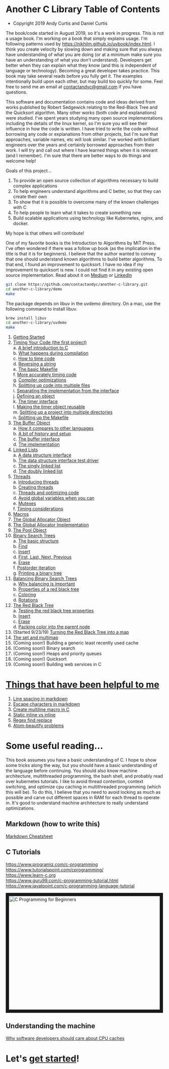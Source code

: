 # Another C Library Table of Contents
- Copyright 2019 Andy Curtis and Daniel Curtis

The book/code started in August 2019, so it's a work in progress.  This is not a usage book.  I'm working on a book that simply explains usage.  I'm following patterns used by https://nikhilm.github.io/uvbook/index.html.  I think you create velocity by slowing down and making sure that you always have understanding of what you are doing (or at a minimum make sure you have an understanding of what you don't understand).   Developers get better when they can explain what they know (and this is independent of language or technology).  Becoming a great developer takes practice.  This book may take several reads before you fully get it.  The examples intentionally build upon each other, but may build too quickly for some.  Feel free to send me an email at contactandyc@gmail.com if you have questions.

This software and documentation contains code and ideas derived from works published by Robert Sedgewick relating to the Red-Black Tree and the Quicksort algorithm.  Many other works (both code and explanations) were studied.  I've spent years studying many open source implementations including the details of the linux kernel, so I'm sure you will see their influence in how the code is written.  I have tried to write the code without borrowing any code or explanations from other projects, but I'm sure that approaches, variable names, etc will look similar.  I've worked with brilliant engineers over the years and certainly borrowed approaches from their work.  I will try and call out where I have learned things when it is relevant (and I remember).  I'm sure that there are better ways to do things and welcome help!  

Goals of this project...
1. To provide an open source collection of algorithms necessary to build complex applications
2. To help engineers understand algorithms and C better, so that they can create their own
3. To show that it is possible to overcome many of the known challenges with C
4. To help people to learn what it takes to create something new
5. Build scalable applications using technology like Kubernetes, nginx, and docker.

My hope is that others will contribute!  

One of my favorite books is the Introduction to Algorithms by MIT Press.  I've often wondered if there was a follow up book (as the implication in the title is that it is for beginners).  I believe that the author wanted to convey that one should understand known algorithms to build better algorithms.  To that end, I found an improvement to quicksort.  I have no idea if my improvement to quicksort is new.  I could not find it in any existing open source implementation.  Read about it on [Medium](https://medium.com/@contactandyc/improving-quicksorts-worst-case-ef48f756bd4e) or [LinkedIn](https://www.linkedin.com/pulse/improving-60-year-old-algorithm-andy-curtis/)

```bash
git clone https://github.com/contactandyc/another-c-library.git
cd another-c-library/demo
make
```

The package depends on libuv in the uvdemo directory.  On a mac, use the following command to install libuv.
```bash
brew install libuv
cd another-c-library/uvdemo
make
```

1. [Getting Started](1_getting_started.md)
2. [Timing Your Code (the first project)](2_timing.md)<br/>
   a. [A brief introduction to C](2_timing.md#a-brief-introduction-to-c)<br/>
   b. [What happens during compilation](2_timing.md#what-happens-during-compilation)<br/>
   c. [How to time code](2_timing.md#how-to-time-code)<br/>
   d. [Reversing a string](2_timing.md#reversing-a-string)<br/>
   e. [The basic Makefile](2_timing.md#the-basic-makefile)<br/>
   f. [More accurately timing code](2_timing.md#more-accurately-timing-code)<br/>
   g. [Compiler optimizations](2_timing.md#compiler-optimizations)<br/>
   h. [Splitting up code into multiple files](2_timing.md#splitting-up-code-into-multiple-files)<br/>
   i. [Separating the implementation from the interface](2_timing.md#separating-the-implementation-from-the-interface)<br/>
   j. [Defining an object](2_timing.md#defining-an-object)<br/>
   k. [The timer interface](2_timing.md#the-timer-interface)<br/>
   l. [Making the timer object reusable](2_timing.md#making-the-timer-object-reusable)<br/>
   m. [Splitting up a project into multiple directories](2_timing.md#splitting-up-a-project-into-multiple-directories)<br/>
   n. [Splitting up the Makefile](2_timing.md#splitting-up-the-makefile)<br/>
3. [The Buffer Object](3_buffer.md)<br/>
   a. [How it compares to other languages](3_buffer.md#how-it-compares-to-other-languages)<br/>
   b. [A bit of history and setup](3_buffer.md#a-bit-of-history-and-setup)<br/>
   c. [The buffer interface](3_buffer.md#the-buffer-interface)<br/>
   d. [The implementation](3_buffer.md#the-implementation)<br/>
4. [Linked Lists](4_linked_lists.md)<br/>
   a. [A data structure interface](4_linked_lists.md#a-data-structure-interface)<br/>
   b. [The data structure interface test driver](4_linked_lists.md#the-data-structure-interface-test-driver)<br/>
   c. [The singly linked list](4_linked_lists.md#the-singly-linked-list)<br/>
   d. [The doubly linked list](4_linked_lists.md#the-doubly-linked-list)<br/>
5. [Threads](5_threads.md)<br/>
   a. [Introducing threads](5_threads.md#introducing-threads)<br/>
   b. [Creating threads](5_threads.md#creating-threads)<br/>
   c. [Threads and optimizing code](5_threads.md#threads-and-optimizing-code)<br/>
   d. [Avoid global variables when you can](5_threads.md#avoid-global-variables-when-you-can)<br/>
   e. [Mutexes](5_threads.md#mutexes)<br/>
   f. [Timing considerations](5_threads.md#timing-considerations)<br/>
6. [Macros](6_macros.md)
7. [The Global Allocator Object](7_allocator.md)
8. [The Global Allocator Implementation](8_allocator_impl.md)
9. [The Pool Object](9_pool.md)
10. [Binary Search Trees](10_binary_search_trees.md)<br/>
   a. [The basic structure](10_binary_search_trees.md#the-basic-structure)<br/>
   b. [Find](10_binary_search_trees.md#find)<br/>
   c. [Insert](10_binary_search_trees.md#insert)<br/>
   d. [First, Last, Next, Previous](10_binary_search_trees.md#first-last-next-previous)<br/>
   e. [Erase](10_binary_search_trees.md#erase)<br/>
   f. [Postorder iteration](10_binary_search_trees.md#postorder_iteration)<br/>
   g. [Printing a binary tree](10_binary_search_trees.md#printing-a-binary-tree)<br/>
11. [Balancing Binary Search Trees](11_balancing_binary_search_trees.md)<br/>
   a. [Why balancing is important](11_balancing_binary_search_trees.md#why-balancing-is-important)<br/>
   b. [Properties of a red black tree](11_balancing_binary_search_trees.md#properties-of-a-red-black-tree)<br/>
   c. [Coloring](11_balancing_binary_search_trees.md#coloring)<br/>
   d. [Rotations](11_balancing_binary_search_trees.md#rotations)<br/>
12. [The Red Black Tree](12_red_black_tree.md)<br/>
   a. [Testing the red black tree properties](12_red_black_tree.md#testing-the-red-black-tree-properties)<br/>
   b. [Insert](12_red_black_tree.md#insert)<br/>
   c. [Erase](12_red_black_tree.md#erase)<br/>
   d. [Packing color into the parent node](12_red_black_tree.md#packing-color-into-the-parent-node)<br/>
13. (Started 9/23/19) [Turning the Red Black Tree into a map](13_map.md)
14. [The set and multimap](14_set_and_multimap.md)
15. (Coming soon!) Building a generic least recently used cache
16. (Coming soon!) Binary search
17. (Coming soon!) Heaps and priority queues
18. (Coming soon!) Quicksort
19. (Coming soon!) Building web services in C

# [Things that have been helpful to me](tips.md)
1. [Line spacing in markdown](tips.md#line-spacing-in-markdown)
2. [Escape characters in markdown](tips.md#escape-characters-in-markdown)
3. [Create multiline macro in C](tips.md#create-multiline-macro-in-c)
4. [Static inline vs inline](tips.md#static-inline-vs-inline)
5. [Regex find replace](tips.md#regex-find-replace)
6. [Atom-beautify problems](tips.md#atom-beautify-problems)


# Some useful reading...

This book assumes you have a basic understanding of C.  I hope to show some tricks along the way, but you should have a basic understanding of the language before continuing.  You should also know machine architecture, multithreaded programming, the bash shell, and probably read over kubernetes tutorials.  I like to avoid thread contention, context switching, and optimize cpu caching in multithreaded programming (which this will be).  To do this, I believe that you need to avoid locking as much as possible and carve out different spaces in RAM for each thread to operate in.  It's good to understand machine architecture to really understand optimizations.

## Markdown (how to write this)
[Markdown Cheatsheet](https://github.com/adam-p/markdown-here/wiki/Markdown-Cheatsheet)<br/>

## C Tutorials
https://www.programiz.com/c-programming<br/>
https://www.tutorialspoint.com/cprogramming/<br/>
https://www.learn-c.org<br/>
https://www.guru99.com/c-programming-tutorial.html<br/>
https://www.javatpoint.com/c-programming-language-tutorial<br/>

<a href="http://www.youtube.com/watch?feature=player_embedded&v=KJgsSFOSQv0
" target="_blank"><img src="http://img.youtube.com/vi/KJgsSFOSQv0/0.jpg"
alt="C Programming for Beginners" width="480" height="360" border="10" /></a>

## Understanding the machine
[Why software developers should care about CPU caches](https://medium.com/software-design/why-software-developers-should-care-about-cpu-caches-8da04355bb8a)<br/>

# Let's [get started](1_getting_started.md)!
